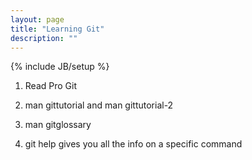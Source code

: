 ```yaml
---
layout: page
title: "Learning Git"
description: ""
---
```

{% include JB/setup %}


1. Read Pro Git

2. man gittutorial  and man gittutorial-2

3. man gitglossary

4. git help <command> gives you all the info on a specific command
